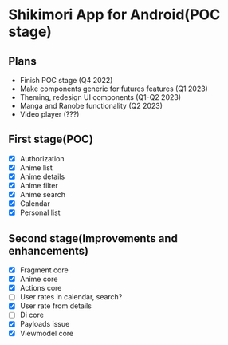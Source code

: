 # Shikimori App for Android(POC stage)


## Plans
- Finish POC stage (Q4 2022)
- Make components generic for futures features (Q1 2023)
- Theming, redesign UI components (Q1-Q2 2023)
- Manga and Ranobe functionality (Q2 2023)
- Video player (???)


## First stage(POC)
- [x] Authorization
- [x] Anime list
- [x] Anime details
- [x] Anime filter
- [x] Anime search
- [x] Calendar
- [x] Personal list

## Second stage(Improvements and enhancements)
- [x] Fragment core
- [x] Anime core
- [x] Actions core
- [ ] User rates in calendar, search?
- [x] User rate from details
- [ ] Di core
- [x] Payloads issue
- [x] Viewmodel core
